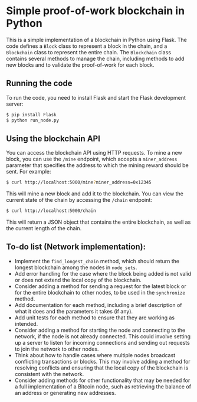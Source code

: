 
# Simple proof-of-work blockchain in Python

This is a simple implementation of a blockchain in Python using Flask. The code defines a `Block` class to represent a block in the chain, and a `Blockchain` class to represent the entire chain. The `Blockchain` class contains several methods to manage the chain, including methods to add new blocks and to validate the proof-of-work for each block.

## Running the code

To run the code, you need to install Flask and start the Flask development server:

```sh
$ pip install Flask
$ python run_node.py
```


## Using the blockchain API

You can access the blockchain API using HTTP requests. To mine a new block, you can use the `/mine` endpoint, which accepts a `miner_address` parameter that specifies the address to which the mining reward should be sent. For example:

```sh
$ curl http://localhost:5000/mine?miner_address=0x12345
```


This will mine a new block and add it to the blockchain. You can view the current state of the chain by accessing the `/chain` endpoint:

```sh
$ curl http://localhost:5000/chain
```


This will return a JSON object that contains the entire blockchain, as well as the current length of the chain.


## To-do list (Network implementation):

- Implement the `find_longest_chain` method, which should return the longest blockchain among the nodes in `node_sets`.
- Add error handling for the case where the block being added is not valid or does not extend the local copy of the blockchain.
- Consider adding a method for sending a request for the latest block or for the entire blockchain to other nodes, to be used in the `synchronize` method.
- Add documentation for each method, including a brief description of what it does and the parameters it takes (if any).
- Add unit tests for each method to ensure that they are working as intended.
- Consider adding a method for starting the node and connecting to the network, if the node is not already connected. This could involve setting up a server to listen for incoming connections and sending out requests to join the network to other nodes.
- Think about how to handle cases where multiple nodes broadcast conflicting transactions or blocks. This may involve adding a method for resolving conflicts and ensuring that the local copy of the blockchain is consistent with the network.
- Consider adding methods for other functionality that may be needed for a full implementation of a Bitcoin node, such as retrieving the balance of an address or generating new addresses.